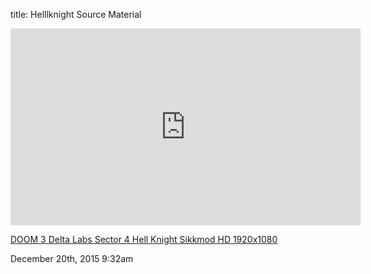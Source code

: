title: Helllknight Source Material

<div class="fluidiframe" style="--aspect-ratio: 315/560;">
<iframe width="560" height="315" src="https://www.youtube-nocookie.com/embed/WUJFNWfMEP8?start=80" title="YouTube video player" frameborder="0" allow="accelerometer; autoplay; clipboard-write; encrypted-media; gyroscope; picture-in-picture; web-share" allowfullscreen></iframe>
</div>

[DOOM 3 Delta Labs Sector 4 Hell Knight Sikkmod HD 1920x1080](https://href.li/?https://youtu.be/WUJFNWfMEP8?t=1m20s)

<div id="footer">
<span id="timestamp"> December 20th, 2015 9:32am </span>
</div>